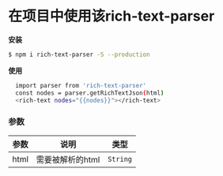 # 在项目中使用该rich-text-parser


**安装**

```bash
$ npm i rich-text-parser -S --production
```

**使用**

```bash
  import parser from 'rich-text-parser'
  const nodes = parser.getRichTextJson(html)
  <rich-text nodes="{{nodes}}"></rich-text>
```

### 参数

| 参数 | 说明 | 类型 |
|-----------|-----------|-----------|
| html | 需要被解析的html | `String` |

